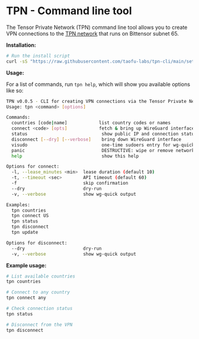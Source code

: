 # TPN - Command line tool

The Tensor Private Network (TPN) command line tool allows you to create VPN connections to the [TPN network](https://tpn.taofu.xyz/) that runs on Bittensor subnet 65.

**Installation:**

```bash
# Run the install script
curl -sS "https://raw.githubusercontent.com/taofu-labs/tpn-cli/main/setupdate.sh" | sudo sh
```

**Usage:**

For a list of commands, run `tpn help`, which will show you available options like so:

```bash
TPN v0.0.5 - CLI for creating VPN connections via the Tensor Private Network (TPN)
Usage: tpn <command> [options]

Commands:
  countries [code|name]            list country codes or names
  connect <code> [opts]            fetch & bring up WireGuard interface
  status                            show public IP and connection status
  disconnect [--dry] [--verbose]    bring down WireGuard interface
  visudo                            one-time sudoers entry for wg-quick
  panic                             DESTRUCTIVE: wipe or remove network interfaces
  help                              show this help

Options for connect:
  -l, --lease_minutes <min>  lease duration (default 10)
  -t, --timeout <sec>        API timeout (default 60)
  -f                         skip confirmation
  --dry                      dry-run
  -v, --verbose              show wg-quick output

Examples:
  tpn countries
  tpn connect US
  tpn status
  tpn disconnect
  tpn update

Options for disconnect:
  --dry                      dry-run
  -v, --verbose              show wg-quick output
```

**Example usage:**

```bash
# List available countries
tpn countries

# Connect to any country
tpn connect any

# Check connection status
tpn status

# Disconnect from the VPN
tpn disconnect
```